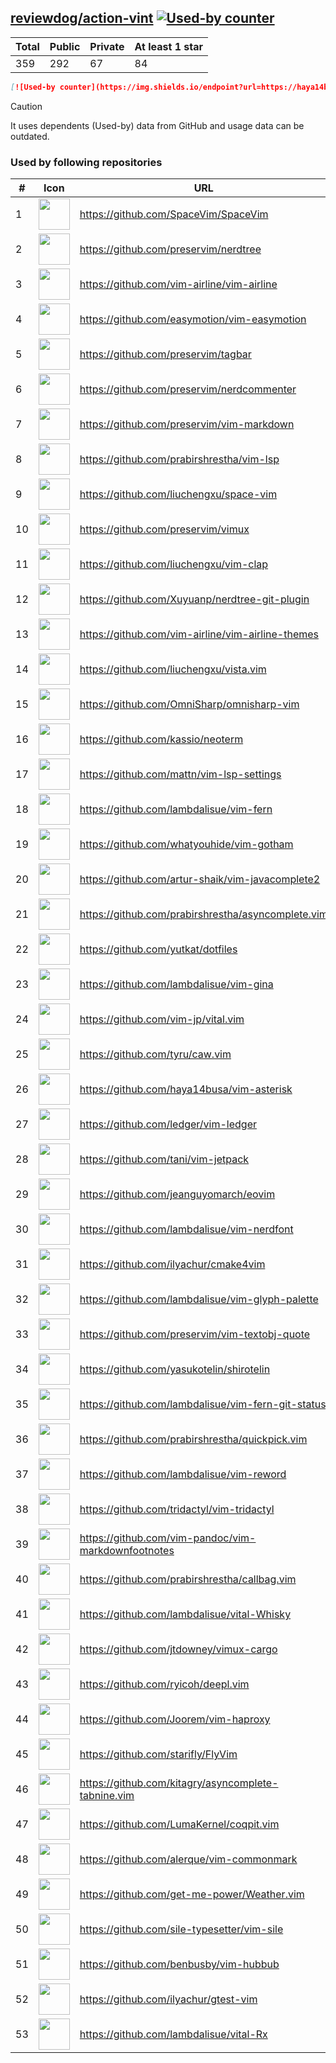 





## [reviewdog/action-vint](https://github.com/reviewdog/action-vint) [![Used-by counter](https://img.shields.io/endpoint?url=https://haya14busa.github.io/github-used-by/data/reviewdog/action-vint/shieldsio.json)](https://github.com/haya14busa/github-used-by/tree/main/repo/reviewdog/action-vint)

| Total | Public | Private | At least 1 star
| ----- | ------ | ------- | ---------------
| 359 | 292 | 67 | 84 |

```md
[![Used-by counter](https://img.shields.io/endpoint?url=https://haya14busa.github.io/github-used-by/data/reviewdog/action-vint/shieldsio.json)](https://github.com/haya14busa/github-used-by/tree/main/repo/reviewdog/action-vint)
```

> [!CAUTION]
> It uses dependents (Used-by) data from GitHub and usage data can be outdated.

### Used by following repositories

| # | Icon | URL | Stars |
| -- | -- | -- | -- | 
|1|<img src="https://github.com/SpaceVim.png" width=50 height=50>|https://github.com/SpaceVim/SpaceVim|20178|
|2|<img src="https://github.com/preservim.png" width=50 height=50>|https://github.com/preservim/nerdtree|19463|
|3|<img src="https://github.com/vim-airline.png" width=50 height=50>|https://github.com/vim-airline/vim-airline|17719|
|4|<img src="https://github.com/easymotion.png" width=50 height=50>|https://github.com/easymotion/vim-easymotion|7413|
|5|<img src="https://github.com/preservim.png" width=50 height=50>|https://github.com/preservim/tagbar|6103|
|6|<img src="https://github.com/preservim.png" width=50 height=50>|https://github.com/preservim/nerdcommenter|4960|
|7|<img src="https://github.com/preservim.png" width=50 height=50>|https://github.com/preservim/vim-markdown|4657|
|8|<img src="https://github.com/prabirshrestha.png" width=50 height=50>|https://github.com/prabirshrestha/vim-lsp|3077|
|9|<img src="https://github.com/liuchengxu.png" width=50 height=50>|https://github.com/liuchengxu/space-vim|2852|
|10|<img src="https://github.com/preservim.png" width=50 height=50>|https://github.com/preservim/vimux|2195|
|11|<img src="https://github.com/liuchengxu.png" width=50 height=50>|https://github.com/liuchengxu/vim-clap|2096|
|12|<img src="https://github.com/Xuyuanp.png" width=50 height=50>|https://github.com/Xuyuanp/nerdtree-git-plugin|2082|
|13|<img src="https://github.com/vim-airline.png" width=50 height=50>|https://github.com/vim-airline/vim-airline-themes|2038|
|14|<img src="https://github.com/liuchengxu.png" width=50 height=50>|https://github.com/liuchengxu/vista.vim|1878|
|15|<img src="https://github.com/OmniSharp.png" width=50 height=50>|https://github.com/OmniSharp/omnisharp-vim|1681|
|16|<img src="https://github.com/kassio.png" width=50 height=50>|https://github.com/kassio/neoterm|1297|
|17|<img src="https://github.com/mattn.png" width=50 height=50>|https://github.com/mattn/vim-lsp-settings|1270|
|18|<img src="https://github.com/lambdalisue.png" width=50 height=50>|https://github.com/lambdalisue/vim-fern|1261|
|19|<img src="https://github.com/whatyouhide.png" width=50 height=50>|https://github.com/whatyouhide/vim-gotham|1238|
|20|<img src="https://github.com/artur-shaik.png" width=50 height=50>|https://github.com/artur-shaik/vim-javacomplete2|975|
|21|<img src="https://github.com/prabirshrestha.png" width=50 height=50>|https://github.com/prabirshrestha/asyncomplete.vim|915|
|22|<img src="https://github.com/yutkat.png" width=50 height=50>|https://github.com/yutkat/dotfiles|727|
|23|<img src="https://github.com/lambdalisue.png" width=50 height=50>|https://github.com/lambdalisue/vim-gina|689|
|24|<img src="https://github.com/vim-jp.png" width=50 height=50>|https://github.com/vim-jp/vital.vim|570|
|25|<img src="https://github.com/tyru.png" width=50 height=50>|https://github.com/tyru/caw.vim|378|
|26|<img src="https://github.com/haya14busa.png" width=50 height=50>|https://github.com/haya14busa/vim-asterisk|376|
|27|<img src="https://github.com/ledger.png" width=50 height=50>|https://github.com/ledger/vim-ledger|367|
|28|<img src="https://github.com/tani.png" width=50 height=50>|https://github.com/tani/vim-jetpack|313|
|29|<img src="https://github.com/jeanguyomarch.png" width=50 height=50>|https://github.com/jeanguyomarch/eovim|193|
|30|<img src="https://github.com/lambdalisue.png" width=50 height=50>|https://github.com/lambdalisue/vim-nerdfont|143|
|31|<img src="https://github.com/ilyachur.png" width=50 height=50>|https://github.com/ilyachur/cmake4vim|127|
|32|<img src="https://github.com/lambdalisue.png" width=50 height=50>|https://github.com/lambdalisue/vim-glyph-palette|126|
|33|<img src="https://github.com/preservim.png" width=50 height=50>|https://github.com/preservim/vim-textobj-quote|120|
|34|<img src="https://github.com/yasukotelin.png" width=50 height=50>|https://github.com/yasukotelin/shirotelin|91|
|35|<img src="https://github.com/lambdalisue.png" width=50 height=50>|https://github.com/lambdalisue/vim-fern-git-status|87|
|36|<img src="https://github.com/prabirshrestha.png" width=50 height=50>|https://github.com/prabirshrestha/quickpick.vim|77|
|37|<img src="https://github.com/lambdalisue.png" width=50 height=50>|https://github.com/lambdalisue/vim-reword|44|
|38|<img src="https://github.com/tridactyl.png" width=50 height=50>|https://github.com/tridactyl/vim-tridactyl|32|
|39|<img src="https://github.com/vim-pandoc.png" width=50 height=50>|https://github.com/vim-pandoc/vim-markdownfootnotes|31|
|40|<img src="https://github.com/prabirshrestha.png" width=50 height=50>|https://github.com/prabirshrestha/callbag.vim|28|
|41|<img src="https://github.com/lambdalisue.png" width=50 height=50>|https://github.com/lambdalisue/vital-Whisky|27|
|42|<img src="https://github.com/jtdowney.png" width=50 height=50>|https://github.com/jtdowney/vimux-cargo|24|
|43|<img src="https://github.com/ryicoh.png" width=50 height=50>|https://github.com/ryicoh/deepl.vim|22|
|44|<img src="https://github.com/Joorem.png" width=50 height=50>|https://github.com/Joorem/vim-haproxy|20|
|45|<img src="https://github.com/starifly.png" width=50 height=50>|https://github.com/starifly/FlyVim|17|
|46|<img src="https://github.com/kitagry.png" width=50 height=50>|https://github.com/kitagry/asyncomplete-tabnine.vim|13|
|47|<img src="https://github.com/LumaKernel.png" width=50 height=50>|https://github.com/LumaKernel/coqpit.vim|10|
|48|<img src="https://github.com/alerque.png" width=50 height=50>|https://github.com/alerque/vim-commonmark|9|
|49|<img src="https://github.com/get-me-power.png" width=50 height=50>|https://github.com/get-me-power/Weather.vim|8|
|50|<img src="https://github.com/sile-typesetter.png" width=50 height=50>|https://github.com/sile-typesetter/vim-sile|8|
|51|<img src="https://github.com/benbusby.png" width=50 height=50>|https://github.com/benbusby/vim-hubbub|6|
|52|<img src="https://github.com/ilyachur.png" width=50 height=50>|https://github.com/ilyachur/gtest-vim|5|
|53|<img src="https://github.com/lambdalisue.png" width=50 height=50>|https://github.com/lambdalisue/vital-Rx|5|
